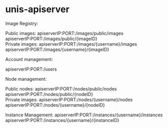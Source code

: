 # unis-apiserver

Image Registry:  

Public images: 
apiserverIP:PORT:/images/public/images  
apiserverIP:PORT:/images/public/{imageID}  
Private images: 
apiserverIP:PORT:/images/{username}/images  
apiserverIP:PORT:/images/{username}/{imageID}  

Account management:  

apiserverIP:PORT:/users

Node management:

Public nodes: 
apiserverIP:PORT:/nodes/public/nodes  
apiserverIP:PORT:/nodes/public/{nodeID}  
Private images: 
apiserverIP:PORT:/nodes/{username}/nodes  
apiserverIP:PORT:/nodes/{username}/{nodeID}  

Instance Management:
apiserverIP:PORT:/instances/{username}/instances  
apiserverIP:PORT:/instances/{username}/{instanceID}  